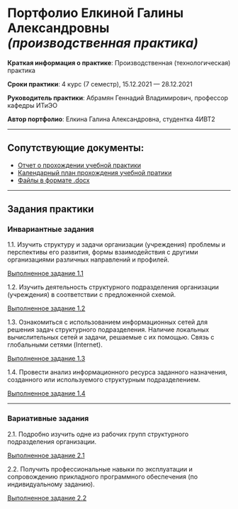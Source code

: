# Портфолио Елкиной Галины Александровны *(производственная практика)*

**Краткая информация о практике**: Производственная (технологическая) практика

**Сроки практики**: 4 курс (7 семестр), 15.12.2021 — 28.12.2021

**Руководитель практики**: Абрамян Геннадий Владимирович, профессор кафедры ИТиЭО

**Автор портфолио**: Елкина Галина Александровна, студентка 4ИВТ2

---

## Сопутствующие документы:

- [Отчет о прохождении учебной практики](Отчет.pdf)
- [Календарный план прохождения учебной пратики](Задания.pdf)
- [Файлы в формате .docx](/docx)

---

## Задания практики

### Инвариантные задания

1.1. Изучить структуру и задачи организации (учреждения) проблемы и перспективы его развития, формы взаимодействия с другими организациями различных направлений и профилей.

[Выполненное задание 1.1](ISR/task1.1.md)

1.2. Изучить деятельность структурного подразделения организации (учреждения) в соответствии с предложенной схемой.

[Выполненное задание 1.2](ISR/task1.2.md)

1.3. Ознакомиться с использованием информационных сетей для решения задач структурного подразделения. Наличие локальных вычислительных сетей и задачи, решаемые с их помощью. Связь с глобальными сетями (Internet).

[Выполненное задание 1.3](ISR/task1.3.md)

1.4. Провести анализ информационного ресурса заданного назначения, созданного или используемого структурным подразделением.

[Выполненное задание 1.4]()

---

### Вариативные задания

2.1. Подробно изучить однe из рабочих групп структурного подразделения организации.

[Выполненное задание 2.1]()

2.2. Получить профессиональные навыки по эксплуатации и сопровождению прикладного программного обеспечения (по индивидуальному заданию).

[Выполненное задание 2.2]()